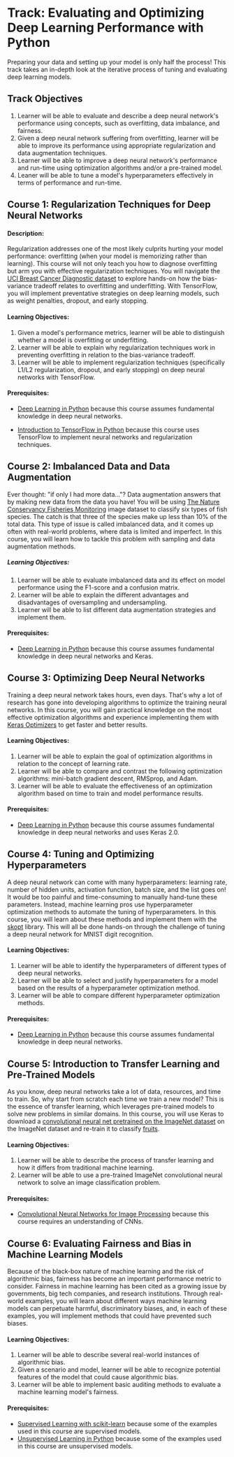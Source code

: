# Track: Evaluating and Optimizing Deep Learning Performance with Python

Preparing your data and setting up your model is only half the process! This track takes an in-depth look at the iterative process of tuning and evaluating deep learning models. 

## Track Objectives

1. Learner will be able to evaluate and describe a  deep neural network's performance using concepts, such as overfitting, data imbalance, and fairness.
2. Given a deep neural network suffering from overfitting, learner will be able to improve its performance using appropriate regularization and data augmentation techniques.
3. Learner will be able to improve a deep neural network's performance and run-time using optimization algorithms and/or a pre-trained model.
4. Leaner will be able to tune a model's hyperparameters effectively in terms of performance and run-time.



## Course 1: Regularization Techniques for Deep Neural Networks 

#### Description:

Regularization addresses one of the most likely culprits hurting your model performance:  overfitting (when your model is memorizing rather than learning). This course will not only teach you how to diagnose overfitting but arm you with effective regularization techniques. You will navigate the [UCI Breast Cancer Diagnostic dataset](https://archive.ics.uci.edu/ml/datasets/Breast+Cancer+Wisconsin+(Diagnostic)) to explore hands-on how the bias-variance tradeoff relates to overfitting and underfitting. With TensorFlow, you will implement preventative strategies on deep learning models, such as weight penalties, dropout, and early stopping. 

#### Learning Objectives:

1. Given a model's performance metrics, learner will be able to distinguish whether a model is overfitting or underfitting.
2. Learner will be able to explain why regularization techniques work in preventing overfitting in relation to the bias-variance tradeoff.
3. Learner will be able to implement regularization techniques (specifically L1/L2 regularization, dropout, and early stopping) on deep neural networks with TensorFlow. 

#### Prerequisites:

- [Deep Learning in Python](https://www.datacamp.com/courses/deep-learning-in-python#!) because this course assumes fundamental knowledge in deep neural networks. 

- [Introduction to TensorFlow in Python](https://www.datacamp.com/courses/introduction-to-tensorflow-in-python) because this course uses TensorFlow to implement neural networks and regularization techniques. 


## Course 2: Imbalanced Data and Data Augmentation 

Ever thought: "if only I had more data…"? Data augmentation answers that by making new data from the data you have! You will be using  [The Nature Conservancy Fisheries Monitoring](https://www.kaggle.com/c/the-nature-conservancy-fisheries-monitoring) image dataset to classify six types of fish species. The catch is that three of the species make up less than 10% of the total data. This type of issue is called imbalanced data, and it comes up often with real-world problems, where data is limited and imperfect. In this course, you will learn how to tackle this problem with sampling and data augmentation methods. 

##### Learning Objectives:

1. Learner will be able to evaluate imbalanced data and its effect on model performance using the F1-score and a confusion matrix.
2. Learner will be able to explain the different advantages and disadvantages of oversampling and undersampling.
3. Learner will be able to list different data augmentation strategies and implement them.

#### Prerequisites:

- [Deep Learning in Python](https://www.datacamp.com/courses/deep-learning-in-python#!) because this course assumes fundamental knowledge in deep neural networks and Keras. 


## Course 3: Optimizing Deep Neural Networks

Training a deep neural network takes hours, even days. That's why a lot of research has gone into developing algorithms to optimize the training neural networks. In this course, you will gain practical knowledge on the most effective optimization algorithms and experience implementing them with [Keras Optimizers](https://keras.io/optimizers/) to get faster and better results. 

#### Learning Objectives:

1. Learner will be able to explain the goal of optimization algorithms in relation to the concept of learning rate.
2. Learner will be able to compare and contrast the following optimization algorithms: mini-batch gradient descent, RMSprop, and Adam.
3. Learner will be able to evaluate the effectiveness of an optimization algorithm based on time to train and model performance results.

#### Prerequisites:

- [Deep Learning in Python](https://www.datacamp.com/courses/deep-learning-in-python#!) because this course assumes fundamental knowledge in deep neural networks and uses Keras 2.0. 


## Course 4: Tuning and Optimizing Hyperparameters 

A deep neural network can come with many hyperparameters: learning rate, number of hidden units, activation function, batch size, and the list goes on! It would be too painful and time-consuming to manually hand-tune these parameters. Instead, machine learning pros use hyperparameter optimization methods to automate the tuning of hyperparameters. In this course, you will learn about these methods and implement them with the [skopt](https://scikit-optimize.github.io/) library. This will all be done hands-on through the challenge of tuning a deep neural network for MNIST digit recognition.

#### Learning Objectives:

1. Learner will be able to identify the hyperparameters of different types of deep neural networks.
2. Learner will be able to select and justify hyperparameters for a model based on the results of a hyperparameter optimization method.
3. Learner will be able to compare different hyperparameter optimization methods.

#### Prerequisites:

- [Deep Learning in Python](https://www.datacamp.com/courses/deep-learning-in-python#!) because this course assumes fundamental knowledge in deep neural networks. 


## Course 5: Introduction to Transfer Learning and Pre-Trained Models 

As you know, deep neural networks take a lot of data, resources, and time to train. So, why start from scratch each time we train a new model? This is the essence of transfer learning, which leverages pre-trained models to solve new problems in similar domains. In this course, you will use Keras to download a [convolutional neural net pretrained on the ImageNet dataset](https://keras.io/applications/#inceptionresnetv2) on the ImageNet dataset and re-train it to classify  [fruits](https://www.kaggle.com/moltean/fruits).  

#### Learning Objectives:

1. Learner will be able to describe the process of transfer learning and how it differs from traditional machine learning.
2. Learner will be able to use a pre-trained ImageNet convolutional neural network to solve an image classification problem.

#### Prerequisites:

- [Convolutional Neural Networks for Image Processing](https://www.datacamp.com/courses/convolutional-neural-networks-for-image-processing) because this course requires an understanding of CNNs.


## Course 6: Evaluating Fairness and Bias in Machine Learning Models 

Because of the black-box nature of machine learning and the risk of algorithmic bias, fairness has become an important performance metric to consider. Fairness in machine learning has been cited as a growing issue by governments, big tech companies, and research institutions. Through real-world examples, you will learn about different ways machine learning models can perpetuate harmful, discriminatory biases, and, in each of these examples, you will implement methods that could have prevented such biases. 

#### Learning Objectives:

1. Learner will be able to describe several real-world instances of algorithmic bias. 
2. Given a scenario and model, learner will be able to recognize potential features of the model that could cause algorithmic bias.
3. Learner will be able to implement basic auditing methods to evaluate a machine learning model's fairness. 

#### Prerequisites:

- [Supervised Learning with scikit-learn](https://www.datacamp.com/courses/supervised-learning-with-scikit-learn) because some of the examples used in this course are supervised models.
- [Unsupervised Learning in Python](https://www.datacamp.com/courses/unsupervised-learning-in-python) because some of the examples used in this course are unsupervised models.

